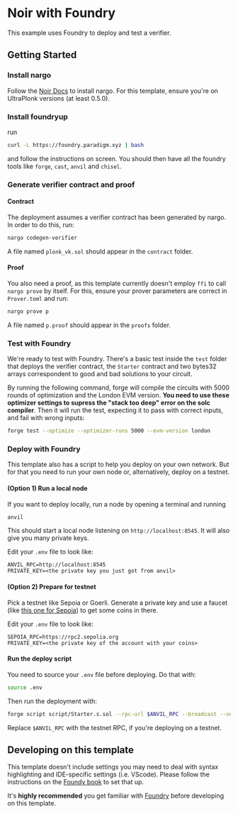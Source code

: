 # Noir with Foundry

This example uses Foundry to deploy and test a verifier.

## Getting Started

### Install nargo

Follow the [Noir Docs](https://noir-lang.org/getting_started/nargo_installation) to install nargo. For this template, ensure you're on UltraPlonk versions (at least 0.5.0).

### Install foundryup

run

```bash
curl -L https://foundry.paradigm.xyz | bash
```

and follow the instructions on screen. You should then have all the foundry tools like `forge`, `cast`, `anvil` and `chisel`.

### Generate verifier contract and proof

#### Contract

The deployment assumes a verifier contract has been generated by nargo. In order to do this, run:

```bash
nargo codegen-verifier
```

A file named `plonk_vk.sol` should appear in the `contract` folder.

#### Proof

You also need a proof, as this template currently doesn't employ `ffi` to call `nargo prove` by itself. For this, ensure your prover parameters are correct in `Prover.toml` and run:

```bash
nargo prove p
```

A file named `p.proof` should appear in the `proofs` folder.

### Test with Foundry

We're ready to test with Foundry. There's a basic test inside the `test` folder that deploys the verifier contract, the `Starter` contract and two bytes32 arrays correspondent to good and bad solutions to your circuit.

By running the following command, forge will compile the circuits with 5000 rounds of optimization and the London EVM version. __You need to use these optimizer settings to supress the "stack too deep" error on the solc compiler__. Then it will run the test, expecting it to pass with correct inputs, and fail with wrong inputs:

```bash
forge test --optimize --optimizer-runs 5000 --evm-version london
```

### Deploy with Foundry

This template also has a script to help you deploy on your own network. But for that you need to run your own node or, alternatively, deploy on a testnet.

#### (Option 1) Run a local node

If you want to deploy locally, run a node by opening a terminal and running

```bash
anvil
```

This should start a local node listening on `http://localhost:8545`. It will also give you many private keys.

Edit your `.env` file to look like:

```
ANVIL_RPC=http://localhost:8545
PRIVATE_KEY=<the private key you just got from anvil>
```

#### (Option 2) Prepare for testnet

Pick a testnet like Sepoia or Goerli. Generate a private key and use a faucet (like [this one for Sepoia](https://sepoliafaucet.com/)) to get some coins in there.

Edit your `.env` file to look like:

```env
SEPOIA_RPC=https://rpc2.sepolia.org
PRIVATE_KEY=<the private key of the account with your coins>
```

#### Run the deploy script

You need to source your `.env` file before deploying. Do that with:

```bash
source .env
```

Then run the deployment with:

```bash
forge script script/Starter.s.sol --rpc-url $ANVIL_RPC --broadcast --verify
```

Replace `$ANVIL_RPC` with the testnet RPC, if you're deploying on a testnet.

## Developing on this template

This template doesn't include settings you may need to deal with syntax highlighting and IDE-specific settings (i.e. VScode). Please follow the instructions on the [Foundy book](https://book.getfoundry.sh/config/vscode) to set that up.

It's __highly recommended__ you get familiar with [Foundry](https://book.getfoundry.sh) before developing on this template.
